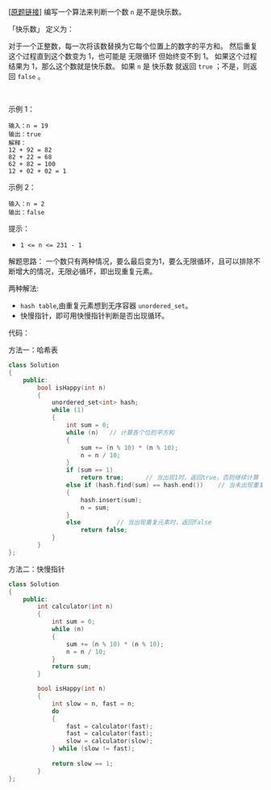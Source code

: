 [[原题链接]](https://leetcode.cn/problems/happy-number/) 编写一个算法来判断一个数 `n` 是不是快乐数。

「快乐数」 定义为：

对于一个正整数，每一次将该数替换为它每个位置上的数字的平方和。
然后重复这个过程直到这个数变为 1，也可能是 无限循环 但始终变不到 1。
如果这个过程 结果为 1，那么这个数就是快乐数。
如果 `n` 是 快乐数 就返回 `true` ；不是，则返回 `false` 。

 

示例 1：
```
输入：n = 19
输出：true
解释：
12 + 92 = 82
82 + 22 = 68
62 + 82 = 100
12 + 02 + 02 = 1
```

示例 2：
```
输入：n = 2
输出：false
```

提示：
- `1 <= n <= 231 - 1`

解题思路：
一个数只有两种情况，要么最后变为1，要么无限循环，且可以排除不断增大的情况，无限必循环，即出现重复元素。

两种解法:
- `hash table`,由重复元素想到无序容器 `unordered_set`。
- 快慢指针，即可用快慢指针判断是否出现循环。

代码：

方法一：哈希表
```cpp
class Solution 
{
    public:
        bool isHappy(int n) 
        {
            unordered_set<int> hash;
            while (1)
            {
                int sum = 0;         
                while (n)   // 计算各个位的平方和
                {
                    sum += (n % 10) * (n % 10);
                    n = n / 10;
                }
                if (sum == 1)
                    return true;      // 当出现1时，返回true，否则继续计算
                else if (hash.find(sum) == hash.end())    // 当未出现重复元素时，将sum插入hash
                {
                    hash.insert(sum);
                    n = sum;
                }
                else          // 当出现重复元素时，返回false
                    return false;
            }
        }
};
```

方法二：快慢指针
```cpp
class Solution 
{
    public:
        int calculator(int n)
        {
            int sum = 0;         
            while (n)
            {
                sum += (n % 10) * (n % 10);
                n = n / 10;
            }
            return sum;
        }

        bool isHappy(int n) 
        {
            int slow = n, fast = n;
            do
            {
                fast = calculator(fast);
                fast = calculator(fast);
                slow = calculator(slow);
            } while (slow != fast);
            
            return slow == 1;
        }
};
```
```
